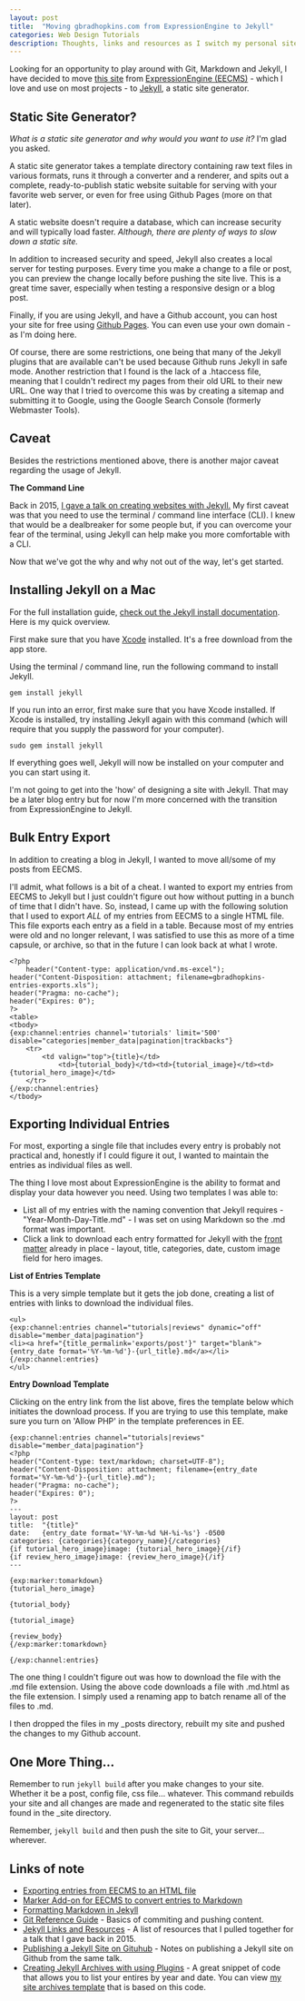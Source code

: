 ```yaml
---
layout: post
title:  "Moving gbradhopkins.com from ExpressionEngine to Jekyll"
categories: Web Design Tutorials
description: Thoughts, links and resources as I switch my personal site from EECMS to Jekyll
---
```


Looking for an opportunity to play around with Git, Markdown and Jekyll, I have decided to move [this site](http://gbradhopkins.com) from [ExpressionEngine (EECMS)](http://ellislab.com/expressionengine) - which I love and use on most projects - to [Jekyll](http://jekyllrb.com), a static site generator.

## Static Site Generator?

*What is a static site generator and why would you want to use it?* I'm glad you asked. 

A static site generator takes a template directory containing raw text files in various formats, runs it through a converter and a renderer, and spits out a complete, ready-to-publish static website suitable for serving with your favorite web server, or even for free using Github Pages (more on that later).

A static website doesn't require a database, which can increase security and will typically load faster. *Although, there are plenty of ways to slow down a static site.*

In addition to increased security and speed, Jekyll also creates a local server for testing purposes. Every time you make a change to a file or post, you can preview the change locally before pushing the site live. This is a great time saver, especially when testing a responsive design or a blog post.

Finally, if you are using Jekyll, and have a Github account, you can host your site for free using [Github Pages](https://pages.github.com). You can even use your own domain - as I'm doing here. 

Of course, there are some restrictions, one being that many of the Jekyll plugins that are available can't be used because Github runs Jekyll in safe mode. Another restriction that I found is the lack of a .htaccess file, meaning that I couldn't redirect my pages from their old URL to their new URL. One way that I tried to overcome this was by creating a sitemap and submitting it to Google, using the Google Search Console (formerly Webmaster Tools).

## Caveat

Besides the restrictions mentioned above, there is another major caveat regarding the usage of Jekyll. 

**The Command Line**

Back in 2015, [I gave a talk on creating websites with Jekyll.](http://epwebtech.com/events/2015/08/12/getting-started-with-jekyll.html) My first caveat was that you need to use the terminal / command line interface (CLI). I knew that would be a dealbreaker for some people but, if you can overcome your fear of the terminal, using Jekyll can help make you more comfortable with a CLI.

Now that we've got the why and why not out of the way, let's get started.

## Installing Jekyll on a Mac

For the full installation guide, [check out the Jekyll install documentation](https://jekyllrb.com/docs/installation/). Here is my quick overview.

First make sure that you have [Xcode](https://itunes.apple.com/us/app/xcode/id497799835) installed. It's a free download from the app store.

Using the terminal / command line, run the following command to install Jekyll.

`gem install jekyll`

If you run into an error, first make sure that you have Xcode installed. If Xcode is installed, try installing Jekyll again with this command (which will require that you supply the password for your computer).

`sudo gem install jekyll`

If everything goes well, Jekyll will now be installed on your computer and you can start using it.

I'm not going to get into the 'how' of designing a site with Jekyll. That may be a later blog entry but for now I'm more concerned with the transition from ExpressionEngine to Jekyll.

## Bulk Entry Export

In addition to creating a blog in Jekyll, I wanted to move all/some of my posts from EECMS.

I'll admit, what follows is a bit of a cheat. I wanted to export my entries from EECMS to Jekyll but I just couldn't figure out how without putting in a bunch of time that I didn't have. So, instead, I came up with the following solution that I used to export _ALL_ of my entries from EECMS to a single HTML file. This file exports each entry as a field in a table. Because most of my entries were old and no longer relevant, I was satisfied to use this as more of a time capsule, or archive, so that in the future I can look back at what I wrote.

```
<?php
    header("Content-type: application/vnd.ms-excel");
header("Content-Disposition: attachment; filename=gbradhopkins-entries-exports.xls");
header("Pragma: no-cache");
header("Expires: 0");
?>
<table>
<tbody>
{exp:channel:entries channel='tutorials' limit='500' disable="categories|member_data|pagination|trackbacks"}
    <tr>
	    <td valign="top">{title}</td>
            <td>{tutorial_body}</td><td>{tutorial_image}</td><td>{tutorial_hero_image}</td>
    </tr>
{/exp:channel:entries}
</tbody>
```

## Exporting Individual Entries

For most, exporting a single file that includes every entry is probably not practical and, honestly if I could figure it out, I wanted to maintain the entries as individual files as well.

The thing I love most about ExpressionEngine is the ability to format and display your data however you need. Using two templates I was able to:

- List all of my entries with the naming convention that Jekyll requires - "Year-Month-Day-Title.md" - I was set on using Markdown so the .md format was important.
- Click a link to download each entry formatted for Jekyll with the [front matter](https://pages.github.com) already in place - layout, title, categories, date, custom image field for hero images.

<strong>List of Entries Template</strong>

This is a very simple template but it gets the job done, creating a list of entries with links to download the individual files.

```
<ul>
{exp:channel:entries channel="tutorials|reviews" dynamic="off" disable="member_data|pagination"}
<li><a href="{title_permalink='exports/post'}" target="blank">{entry_date format='%Y-%m-%d'}-{url_title}.md</a></li>
{/exp:channel:entries}
</ul>
```

<strong>Entry Download Template</strong>

Clicking on the entry link from the list above, fires the template below which initiates the download process. If you are trying to use this template, make sure you turn on 'Allow PHP' in the template preferences in EE.

```
{exp:channel:entries channel="tutorials|reviews" disable="member_data|pagination"}
<?php
header("Content-type: text/markdown; charset=UTF-8");
header("Content-Disposition: attachment; filename={entry_date format='%Y-%m-%d'}-{url_title}.md");
header("Pragma: no-cache");
header("Expires: 0");
?>
---
layout: post
title:  "{title}"
date:   {entry_date format='%Y-%m-%d %H-%i-%s'} -0500
categories: {categories}{category_name}{/categories}
{if tutorial_hero_image}image: {tutorial_hero_image}{/if}
{if review_hero_image}image: {review_hero_image}{/if}
---

{exp:marker:tomarkdown}
{tutorial_hero_image}

{tutorial_body}

{tutorial_image}

{review_body}
{/exp:marker:tomarkdown}

{/exp:channel:entries}
```

The one thing I couldn't figure out was how to download the file with the .md file extension. Using the above code downloads a file with .md.html as the file extension. I simply used a renaming app to batch rename all of the files to .md.

I then dropped the files in my _posts directory, rebuilt my site and pushed the changes to my Github account.

## One More Thing…

Remember to run `jekyll build` after you make changes to your site. Whether it be a post, config file, css file… whatever. This command rebuilds your site and all changes are made and regenerated to the static site files found in the _site directory.

Remember, `jekyll build` and then push the site to Git, your server… wherever. 

## Links of note

- [Exporting entries from EECMS to an HTML file](https://expressionengine.stackexchange.com/questions/515/what-is-the-best-method-for-exporting-channel-entries-as-a-spreadsheet)
- [Marker Add-on for EECMS to convert entries to Markdown](https://devot-ee.com/add-ons/marker)
- [Formatting Markdown in Jekyll](https://milanaryal.com/writing-and-formatting-with-markdown/)
- [Git Reference Guide](http://gitref.org/basic/#add) - Basics of commiting and pushing content.
- [Jekyll Links and Resources](http://epwebtech.com/blog/2015/08/17/jekyll-resources-and-links.html) - A list of resources that I pulled together for a talk that I gave back in 2015.
- [Publishing a Jekyll Site on Gituhub](http://epwebtech.com/blog/2015/08/18/publishing-site-to-github.html) - Notes on publishing a Jekyll site on Github from the same talk.
- [Creating Jekyll Archives with using Plugins](http://reyhan.org/2013/03/jekyll-archive-without-plugins.html) - A great snippet of code that allows you to list your entires by year and date. You can view [my site archives template](http://gbradhopkins.com/archive.html) that is based on this code.